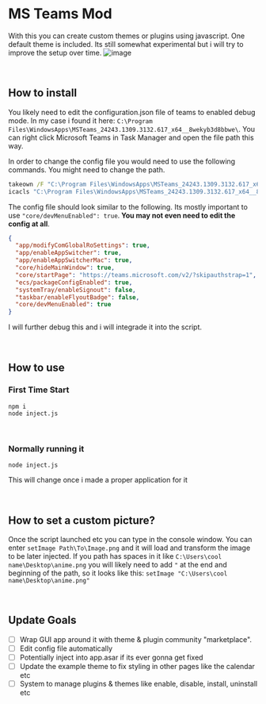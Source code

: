 # MS Teams Mod
With this you can create custom themes or plugins using javascript. One default theme is included.
Its still somewhat experimental but i will try to improve the setup over time.
![image](https://github.com/user-attachments/assets/d0dfad9d-4ca8-441f-96a0-8d85b6136add)

<br>

## How to install

You likely need to edit the configuration.json file of teams to enabled debug mode.
In my case i found it here: `C:\Program Files\WindowsApps\MSTeams_24243.1309.3132.617_x64__8wekyb3d8bbwe\`.
You can right click Microsoft Teams in Task Manager and open the file path this way.

In order to change the config file you would need to use the following commands. You might need to change the path.
```bat
takeown /F "C:\Program Files\WindowsApps\MSTeams_24243.1309.3132.617_x64__8wekyb3d8bbwe\configuration.json"
icacls "C:\Program Files\WindowsApps\MSTeams_24243.1309.3132.617_x64__8wekyb3d8bbwe\configuration.json" /grant %username%:F
```

The config file should look similar to the following. Its mostly important to use `"core/devMenuEnabled": true`.<b> You may not even need to edit the config at all</b>.
```json
{
  "app/modifyComGlobalRoSettings": true,
  "app/enableAppSwitcher": true,
  "app/enableAppSwitcherMac": true,
  "core/hideMainWindow": true,
  "core/startPage": "https://teams.microsoft.com/v2/?skipauthstrap=1",
  "ecs/packageConfigEnabled": true,
  "systemTray/enableSignout": false,
  "taskbar/enableFlyoutBadge": false,
  "core/devMenuEnabled": true
}
```

I will further debug this and i will integrade it into the script.

<br>

## How to use
### First Time Start
```
npm i
node inject.js
```

<br>

### Normally running it
`node inject.js`

This will change once i made a proper application for it

<br>

## How to set a custom picture?
Once the script launched etc you can type in the console window. You can enter `setImage Path\To\Image.png` and it will load and transform the image to be later injected. If you path has spaces in it like `C:\Users\cool name\Desktop\anime.png` you will likely need to add `"` at the end and beginning of the path, so it looks like this:
`setImage "C:\Users\cool name\Desktop\anime.png"`

<br>

## Update Goals
- [ ] Wrap GUI app around it with theme & plugin community "marketplace".
- [ ] Edit config file automatically
- [ ] Potentially inject into app.asar if its ever gonna get fixed
- [ ] Update the example theme to fix styling in other pages like the calendar etc
- [ ] System to manage plugins & themes like enable, disable, install, uninstall etc
